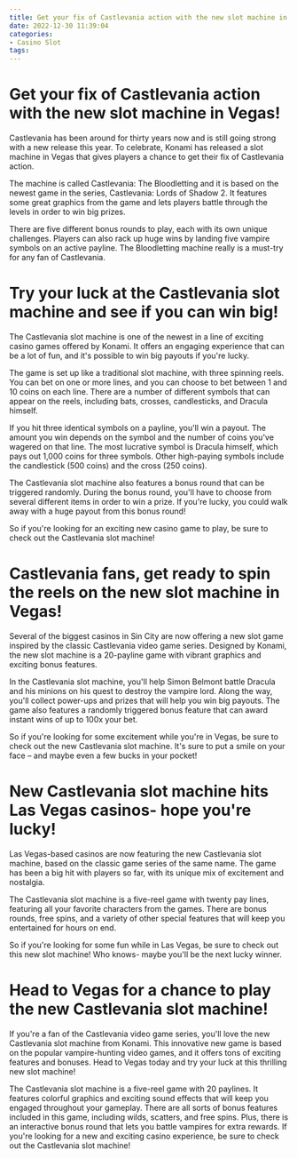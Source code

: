 ```yaml
---
title: Get your fix of Castlevania action with the new slot machine in Vegas!
date: 2022-12-30 11:39:04
categories:
- Casino Slot
tags:
---
```



#  Get your fix of Castlevania action with the new slot machine in Vegas!

Castlevania has been around for thirty years now and is still going strong with a new release this year. To celebrate, Konami has released a slot machine in Vegas that gives players a chance to get their fix of Castlevania action.

The machine is called Castlevania: The Bloodletting and it is based on the newest game in the series, Castlevania: Lords of Shadow 2. It features some great graphics from the game and lets players battle through the levels in order to win big prizes.

There are five different bonus rounds to play, each with its own unique challenges. Players can also rack up huge wins by landing five vampire symbols on an active payline. The Bloodletting machine really is a must-try for any fan of Castlevania.

#  Try your luck at the Castlevania slot machine and see if you can win big!

The Castlevania slot machine is one of the newest in a line of exciting casino games offered by Konami. It offers an engaging experience that can be a lot of fun, and it's possible to win big payouts if you're lucky.

The game is set up like a traditional slot machine, with three spinning reels. You can bet on one or more lines, and you can choose to bet between 1 and 10 coins on each line. There are a number of different symbols that can appear on the reels, including bats, crosses, candlesticks, and Dracula himself.

If you hit three identical symbols on a payline, you'll win a payout. The amount you win depends on the symbol and the number of coins you've wagered on that line. The most lucrative symbol is Dracula himself, which pays out 1,000 coins for three symbols. Other high-paying symbols include the candlestick (500 coins) and the cross (250 coins).

The Castlevania slot machine also features a bonus round that can be triggered randomly. During the bonus round, you'll have to choose from several different items in order to win a prize. If you're lucky, you could walk away with a huge payout from this bonus round!

So if you're looking for an exciting new casino game to play, be sure to check out the Castlevania slot machine!

#  Castlevania fans, get ready to spin the reels on the new slot machine in Vegas!

Several of the biggest casinos in Sin City are now offering a new slot game inspired by the classic Castlevania video game series. Designed by Konami, the new slot machine is a 20-payline game with vibrant graphics and exciting bonus features.

In the Castlevania slot machine, you'll help Simon Belmont battle Dracula and his minions on his quest to destroy the vampire lord. Along the way, you'll collect power-ups and prizes that will help you win big payouts. The game also features a randomly triggered bonus feature that can award instant wins of up to 100x your bet.

So if you're looking for some excitement while you're in Vegas, be sure to check out the new Castlevania slot machine. It's sure to put a smile on your face – and maybe even a few bucks in your pocket!

#  New Castlevania slot machine hits Las Vegas casinos- hope you're lucky!

Las Vegas-based casinos are now featuring the new Castlevania slot machine, based on the classic game series of the same name. The game has been a big hit with players so far, with its unique mix of excitement and nostalgia.

The Castlevania slot machine is a five-reel game with twenty pay lines, featuring all your favorite characters from the games. There are bonus rounds, free spins, and a variety of other special features that will keep you entertained for hours on end.

So if you're looking for some fun while in Las Vegas, be sure to check out this new slot machine! Who knows- maybe you'll be the next lucky winner.

#  Head to Vegas for a chance to play the new Castlevania slot machine!

If you're a fan of the Castlevania video game series, you'll love the new Castlevania slot machine from Konami. This innovative new game is based on the popular vampire-hunting video games, and it offers tons of exciting features and bonuses. Head to Vegas today and try your luck at this thrilling new slot machine!

The Castlevania slot machine is a five-reel game with 20 paylines. It features colorful graphics and exciting sound effects that will keep you engaged throughout your gameplay. There are all sorts of bonus features included in this game, including wilds, scatters, and free spins. Plus, there is an interactive bonus round that lets you battle vampires for extra rewards. If you're looking for a new and exciting casino experience, be sure to check out the Castlevania slot machine!